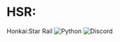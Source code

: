# HSR:
 Honkai:Star Rail
![Python](https://img.shields.io/badge/python-3670A0?style=for-the-badge&logo=python&logoColor=ffdd54)
![Discord](https://img.shields.io/badge/interaction.py-%235865F2.svg?style=for-the-badge&logo=discord&logoColor=white)
